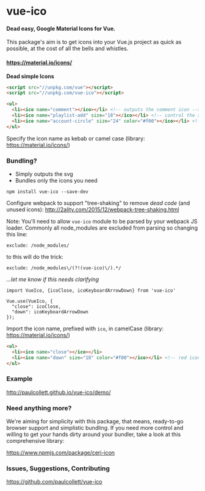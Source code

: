 # vue-ico
#### Dead easy, Google Material Icons for Vue.

This package's aim is to get icons into your Vue.js project as quick as possible, at the cost of all the bells and whistles.

#### https://material.io/icons/

**Dead simple Icons**
```HTML
<script src="//unpkg.com/vue"></script>
<script src="//unpkg.com/vue-ico"></script>
```
```HTML
<ul>
  <li><ico name="comment"></ico></li> <!-- outputs the comment icon -->
  <li><ico name="playlist-add" size="18"></ico></li> <!-- control the size -->
  <li><ico name="account-circle" size="24" color="#f00"></ico></li> <!-- red icon -->
</ul>
```
Specify the icon name as kebab or camel case
(library: https://material.io/icons/)

### Bundling?

- Simply outputs the svg
- Bundles only the icons you need

`npm install vue-ico --save-dev`

Configure webpack to support "tree-shaking" to remove _dead code_ (and unused icons):
http://2ality.com/2015/12/webpack-tree-shaking.html

Note: You'll need to allow `vue-ico` module to be parsed by your webpack JS loader. Commonly all node_modules are excluded from parsing so changing this line:
```JS
exclude: /node_modules/
```
to this will do the trick:
```JS
exclude: /node_modules\/(?!(vue-ico)\/).*/
```
_...let me know if this needs clarifying_

```JS
import VueIco, {icoClose, icoKeyboardArrowDown} from 'vue-ico'

Vue.use(VueIco, {
  "close": icoClose,
  "down": icoKeyboardArrowDown
});
```

Import the icon name, prefixed with `ico`, in camelCase
(library: https://material.io/icons/)

```HTML
<ul>
  <li><ico name="close"></ico></li>
  <li><ico name="down" size="18" color="#f00"></ico></li> <!-- red icon -->
</ul>
```

### Example

http://paulcollett.github.io/vue-ico/demo/

### Need anything more?

We're aiming for simplicity with this package, that means, ready-to-go browser support and simplistic bundling. If you need more control and willing to get your hands dirty around your bundler, take a look at this comprehensive library:

https://www.npmjs.com/package/ceri-icon

### Issues, Suggestions, Contributing

https://github.com/paulcollett/vue-ico
